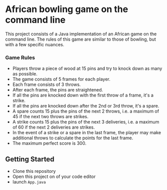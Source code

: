 # African bowling game on the command line
This project consists of a Java implementation of an African game on the command line. The rules of this game are similar to those of bowling, but with a few specific nuances.

### Game Rules
- Players throw a piece of wood at 15 pins and try to knock down as many as possible.
- The game consists of 5 frames for each player.
- Each frame consists of 3 throws.
- After each frame, the pins are straightened.
- If all the pins are knocked down with the first throw of a frame, it's a strike.
- If all the pins are knocked down after the 2nd or 3rd throw, it's a spare.
- A spare counts 15 plus the pins of the next 2 throws, i.e. a maximum of 45 if the next two throws are strikes.
- A strike counts 15 plus the pins of the next 3 deliveries, i.e. a maximum of 60 if the next 2 deliveries are strikes.
- In the event of a strike or a spare in the last frame, the player may make additional throws to calculate the points for the last frame.
- The maximum perfect score is 300.

## Getting Started

- Clone this repository
- Open this project on of your code editor
- launch `App.java`
